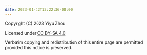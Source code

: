 ```yaml
---
date: 2023-01-12T13:22:36-08:00
---
```


Copyright (C) 2023 Yiyu Zhou

Licensed under [CC BY-SA 4.0](https://creativecommons.org/licenses/by-sa/4.0/)

Verbatim copying and redistribution of this entire page are permitted
provided this notice is preserved.
